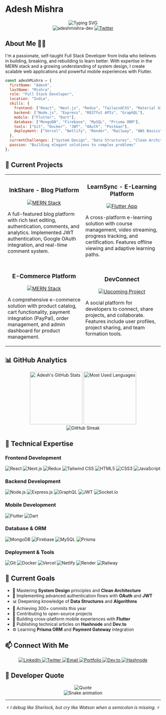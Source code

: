 # Adesh Mishra

<div align="center">
  <img src="https://readme-typing-svg.herokuapp.com?font=Fira+Code&weight=600&size=25&duration=3000&pause=1000&color=0969DA&center=true&vCenter=true&width=500&lines=Full+Stack+Developer;MERN+Specialist;Mobile+App+Developer;Problem+Solver;Clean+Code+Advocate" alt="Typing SVG" />
  <br/>
  <img src="https://komarev.com/ghpvc/?username=adeshmishra-dev&label=Profile%20views&color=0e75b6&style=flat" alt="adeshmishra-dev" />
  <a href="https://twitter.com/_mishra_adesh_"><img src="https://img.shields.io/twitter/follow/_mishra_adesh_?logo=twitter&style=for-the-badge" alt="Twitter" /></a>
</div>

## About Me 👨‍💻

I'm a passionate, self-taught Full Stack Developer from India who believes in building, breaking, and rebuilding to learn better. With expertise in the MERN stack and a growing understanding of system design, I create scalable web applications and powerful mobile experiences with Flutter.

```javascript
const adeshMishra = {
  firstName: "Adesh",
  lastName: "Mishra",
  role: "Full Stack Developer",
  location: "India",
  skills: {
    frontend: ["React", "Next.js", "Redux", "TailwindCSS", "Material UI", "HTML", "CSS", "JavaScript"],
    backend: ["Node.js", "Express", "RESTful APIs", "GraphQL"],
    mobile: ["Flutter", "Dart"],
    database: ["MongoDB", "Firebase", "MySQL", "Prisma ORM"],
    tools: ["Git", "Docker", "JWT", "OAuth", "Postman"],
    deployment: ["Vercel", "Netlify", "Render", "Railway", "AWS Basics"]
  },
  currentChallenges: ["System Design", "Data Structures", "Clean Architecture", "Advanced Authentication"],
  passion: "Building elegant solutions to complex problems"
};
```

## 🚀 Current Projects

<table>
  <tr>
    <td width="50%">
      <h3 align="center">InkShare - Blog Platform</h3>
      <p align="center">
        <a href="https://github.com/adeshmishra-dev/inkshare" target="_blank">
          <img src="https://img.shields.io/badge/MERN-Stack-green?style=for-the-badge" alt="MERN Stack"/>
        </a>
      </p>
      <p>
        A full-featured blog platform with rich text editing, authentication, comments, and analytics. Implemented JWT authentication, Google OAuth integration, and real-time comment system.
      </p>
    </td>
    <td width="50%">
      <h3 align="center">LearnSync - E-Learning Platform</h3>
      <p align="center">
        <a href="https://github.com/adeshmishra-dev/learnsync" target="_blank">
          <img src="https://img.shields.io/badge/Flutter-App-blue?style=for-the-badge" alt="Flutter App"/>
        </a>
      </p>
      <p>
        A cross-platform e-learning solution with course management, video streaming, progress tracking, and certification. Features offline viewing and adaptive learning paths.
      </p>
    </td>
  </tr>
  <tr>
    <td width="50%">
      <h3 align="center">E-Commerce Platform</h3>
      <p align="center">
        <a href="https://github.com/adeshmishra-dev/ecommerce-mern" target="_blank">
          <img src="https://img.shields.io/badge/MERN-Stack-green?style=for-the-badge" alt="MERN Stack"/>
        </a>
      </p>
      <p>
        A comprehensive e-commerce solution with product catalog, cart functionality, payment integration (PayPal), order management, and admin dashboard for product management.
      </p>
    </td>
    <td width="50%">
      <h3 align="center">DevConnect</h3>
      <p align="center">
        <a href="https://github.com/adeshmishra-dev/devconnect" target="_blank">
          <img src="https://img.shields.io/badge/Upcoming-Project-red?style=for-the-badge" alt="Upcoming Project"/>
        </a>
      </p>
      <p>
        A social platform for developers to connect, share projects, and collaborate. Features include user profiles, project sharing, and team formation tools.
      </p>
    </td>
  </tr>
</table>

## 📊 GitHub Analytics

<div align="center">
  <img src="https://github-readme-stats.vercel.app/api?username=adeshmishra-dev&show_icons=true&theme=tokyonight" alt="Adesh's GitHub Stats" height="170px" />
  <img src="https://github-readme-stats.vercel.app/api/top-langs/?username=adeshmishra-dev&layout=compact&theme=tokyonight" alt="Most Used Languages" height="170px" />
</div>

<div align="center">
  <img src="https://github-readme-streak-stats.herokuapp.com/?user=adeshmishra-dev&theme=tokyonight" alt="GitHub Streak" />
</div>

## 💼 Technical Expertise

### Frontend Development
![React](https://img.shields.io/badge/React-20232A?style=for-the-badge&logo=react&logoColor=61DAFB)
![Next.js](https://img.shields.io/badge/Next.js-black?style=for-the-badge&logo=next.js&logoColor=white)
![Redux](https://img.shields.io/badge/Redux-593D88?style=for-the-badge&logo=redux&logoColor=white)
![Tailwind CSS](https://img.shields.io/badge/Tailwind_CSS-38B2AC?style=for-the-badge&logo=tailwind-css&logoColor=white)
![HTML5](https://img.shields.io/badge/HTML5-E34F26?style=for-the-badge&logo=html5&logoColor=white)
![CSS3](https://img.shields.io/badge/CSS3-1572B6?style=for-the-badge&logo=css3&logoColor=white)
![JavaScript](https://img.shields.io/badge/JavaScript-F7DF1E?style=for-the-badge&logo=javascript&logoColor=black)

### Backend Development
![Node.js](https://img.shields.io/badge/Node.js-339933?style=for-the-badge&logo=nodedotjs&logoColor=white)
![Express.js](https://img.shields.io/badge/Express.js-000000?style=for-the-badge&logo=express&logoColor=white)
![GraphQL](https://img.shields.io/badge/GraphQL-E10098?style=for-the-badge&logo=graphql&logoColor=white)
![JWT](https://img.shields.io/badge/JWT-black?style=for-the-badge&logo=JSON%20web%20tokens)
![Socket.io](https://img.shields.io/badge/Socket.io-010101?style=for-the-badge&logo=socket.io&logoColor=white)

### Mobile Development
![Flutter](https://img.shields.io/badge/Flutter-02569B?style=for-the-badge&logo=flutter&logoColor=white)
![Dart](https://img.shields.io/badge/Dart-0175C2?style=for-the-badge&logo=dart&logoColor=white)

### Database & ORM
![MongoDB](https://img.shields.io/badge/MongoDB-4EA94B?style=for-the-badge&logo=mongodb&logoColor=white)
![Firebase](https://img.shields.io/badge/Firebase-FFCA28?style=for-the-badge&logo=firebase&logoColor=black)
![MySQL](https://img.shields.io/badge/MySQL-005C84?style=for-the-badge&logo=mysql&logoColor=white)
![Prisma](https://img.shields.io/badge/Prisma-2D3748?style=for-the-badge&logo=prisma&logoColor=white)

### Deployment & Tools
![Git](https://img.shields.io/badge/Git-F05032?style=for-the-badge&logo=git&logoColor=white)
![Docker](https://img.shields.io/badge/Docker-2496ED?style=for-the-badge&logo=docker&logoColor=white)
![Vercel](https://img.shields.io/badge/Vercel-000000?style=for-the-badge&logo=vercel&logoColor=white)
![Netlify](https://img.shields.io/badge/Netlify-00C7B7?style=for-the-badge&logo=netlify&logoColor=white)
![Render](https://img.shields.io/badge/Render-46E3B7?style=for-the-badge&logo=render&logoColor=white)
![Railway](https://img.shields.io/badge/Railway-0B0D0E?style=for-the-badge&logo=railway&logoColor=white)

## 🎯 Current Goals

- 🌱 Mastering **System Design** principles and **Clean Architecture**
- 🔐 Implementing advanced authentication flows with **OAuth** and **JWT**
- 📊 Deepening knowledge of **Data Structures** and **Algorithms**
- 🚀 Achieving 300+ commits this year
- 🔄 Contributing to open-source projects
- 📱 Building cross-platform mobile experiences with **Flutter**
- 📝 Publishing technical articles on **Hashnode** and **Dev.to**
- ⚙️ Learning **Prisma ORM** and **Payment Gateway** integration

## 📫 Connect With Me

<div align="center">
  <a href="https://www.linkedin.com/in/adesh-mishra-221816297/" target="_blank">
    <img src="https://img.shields.io/badge/LinkedIn-0077B5?style=for-the-badge&logo=linkedin&logoColor=white" alt="LinkedIn" />
  </a>
  <a href="https://twitter.com/_mishra_adesh_" target="_blank">
    <img src="https://img.shields.io/badge/Twitter-1DA1F2?style=for-the-badge&logo=twitter&logoColor=white" alt="Twitter" />
  </a>
  <a href="mailto:panditadesh123@gmail.com" target="_blank">
    <img src="https://img.shields.io/badge/Email-D14836?style=for-the-badge&logo=gmail&logoColor=white" alt="Email" />
  </a>
  <a href="https://yourportfolio.com" target="_blank">
    <img src="https://img.shields.io/badge/Portfolio-000000?style=for-the-badge&logo=About.me&logoColor=white" alt="Portfolio" />
  </a>
  <a href="https://dev.to/adeshmishra" target="_blank">
    <img src="https://img.shields.io/badge/dev.to-0A0A0A?style=for-the-badge&logo=devdotto&logoColor=white" alt="Dev.to" />
  </a>
  <a href="https://hashnode.com/@adeshmishra" target="_blank">
    <img src="https://img.shields.io/badge/Hashnode-2962FF?style=for-the-badge&logo=hashnode&logoColor=white" alt="Hashnode" />
  </a>
</div>

## 💭 Developer Quote

<div align="center">
  <img src="https://quotes-github-readme.vercel.app/api?type=horizontal&theme=tokyonight" alt="Quote" />
</div>

<div align="center">
  <img src="https://github.com/adeshmishra-dev/adeshmishra-dev/blob/main/assets/github-contribution-grid-snake.svg" alt="Snake animation" />
</div>

---

<div align="center">
  <p>⚡ <i>I debug like Sherlock, but cry like Watson when a semicolon is missing.</i> ⚡</p>
</div>
